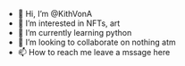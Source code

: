 - 👋 Hi, I’m @KithVonA
- 👀 I’m interested in NFTs, art
- 🌱 I’m currently learning python
- 💞️ I’m looking to collaborate on nothing atm
- 📫 How to reach me leave a mssage here

<!---
KithVonA/KithVonA is a ✨ special ✨ repository because its `README.md` (this file) appears on your GitHub profile.
You can click the Preview link to take a look at your changes.
--->
